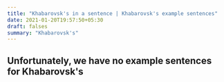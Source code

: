 ```yaml
---
title: "Khabarovsk's in a sentence | Khabarovsk's example sentences"
date: 2021-01-20T19:57:50+05:30
draft: falses
summary: "Khabarovsk's"
---
```

## Unfortunately, we have no example sentences for Khabarovsk's                 
